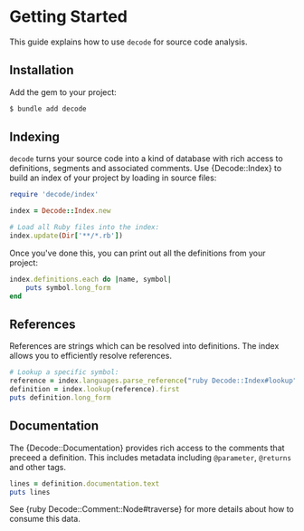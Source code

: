 # Getting Started

This guide explains how to use `decode` for source code analysis.

## Installation

Add the gem to your project:

~~~ bash
$ bundle add decode
~~~

## Indexing

`decode` turns your source code into a kind of database with rich access to definitions, segments and associated comments. Use {Decode::Index} to build an index of your project by loading in source files:

~~~ ruby
require 'decode/index'

index = Decode::Index.new

# Load all Ruby files into the index:
index.update(Dir['**/*.rb'])
~~~

Once you've done this, you can print out all the definitions from your project:

~~~ ruby
index.definitions.each do |name, symbol|
	puts symbol.long_form
end
~~~

## References

References are strings which can be resolved into definitions. The index allows you to efficiently resolve references.

~~~ ruby
# Lookup a specific symbol:
reference = index.languages.parse_reference("ruby Decode::Index#lookup")
definition = index.lookup(reference).first
puts definition.long_form
~~~

## Documentation

The {Decode::Documentation} provides rich access to the comments that preceed a definition. This includes metadata including `@parameter`, `@returns` and other tags.

~~~ ruby
lines = definition.documentation.text
puts lines
~~~

See {ruby Decode::Comment::Node#traverse} for more details about how to consume this data.
